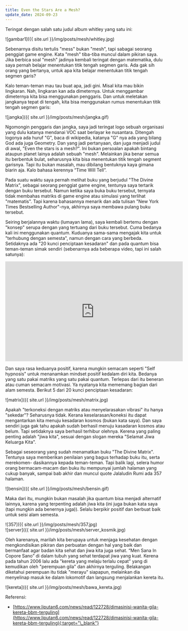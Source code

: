 ```yaml
---
title: Even the Stars Are a Mesh?
update_date: 2024-09-23
---
```


Teringat dengan salah satu judul album whitley yang satu ini:<!--more-->

![gambar1]({{ site.url }}/img/posts/mesh/whitley.jpg)

Sebenarnya disitu tertulis "mess" bukan "mesh", tapi sabagai seorang penggiat game engine. Kata "mesh" tiba-tiba muncul dalam pikiran saya. Jika berbica soal "mesh" jadinya kembali teringat dengan matematika, dulu saya pernah belajar menentukan titik tengah segmen garis. Ada gak sih orang yang bertanya, untuk apa kita belajar menentukan titik tengah segmen garis?

Kalo teman-teman mau tau buat apa, jadi gini. Misal kita mau bikin lingkaran. Nah, lingkaran kan ada dimeternya. Untuk menggambar dimeternya kita bisa menggunakan penggaris. Dan untuk meletakan jangkanya tepat di tengah, kita bisa menggunakan rumus menentukan titik tengah segmen garis:

![jangka]({{ site.url }}/img/posts/mesh/jangka.gif)

Ngomongin penggaris dan jangka, saya jadi teringat logo sebuah organisasi yang dulu katanya mendanai VOC saat berlayar ke nusantara. Ditengah logonya ada huruf "G", baca di wikipedia, katanya "G" nya ada yang bilang God ada juga Geometry. Dan yang jadi pertanyaan, dan juga menjadi judul di awal, "Even the stars is a mesh?". Ini bukan persoalan apakah bintang ataupun planet lainya adalah sebuah "mesh". Melainkan jika benar semua itu berbentuk bulat, seharusnya kita bisa menentukan titik tengah segment garisnya. Tapi itu bukan masalah, mau dibilang bentuknya kaya gimana biarin aja. Kalo bahasa kerennya “Time Will Tell”.

Pada suatu waktu saya pernah melihat buku yang berjudul "The Divine Matrix", sebagai seorang penggiat game engine, tentunya saya tertarik dengan buku tersebut. Namun ketika saya buka buku tersebut, ternyata tidak membahas matriks di game engine atau simulasi yang terlihat "matematis". Tapi karena bahasannya menarik dan ada tulisan "New York Times Bestselling Author"-nya, akhirnya saya membawa pulang buku tersebut. 

Seiring berjalannya waktu (lumayan lama), saya kembali bertemu dengan "konsep" serupa dengan yang tertuang dari buku tersebut. Cuma bedanya kali ini menggunakan quantum. Kuduanya sama-sama mengajak kita untuk "terhubung dengan semesta", namun dengan cara yang berbeda. Setidaknya ada "20 kunci penciptaan kesadaran" dan pada quantum bisa teman-teman simak sendiri (sebenarnya ada beberapa video, tapi ini salah satunya):

<iframe width="560" height="315" src="https://www.youtube.com/embed/LqhanLQBd50?si=QI2MbHZhyAXhS3I6" title="YouTube video player" frameborder="0" allow="accelerometer; autoplay; clipboard-write; encrypted-media; gyroscope; picture-in-picture; web-share" referrerpolicy="strict-origin-when-cross-origin" allowfullscreen></iframe>

Dan saya rasa keduanya positif, karena mungkin semacam seperti "Self hypnosis" untuk menanamkan mindset positif kedalam diri kita. Bedanya yang satu pakai matriks yang satu pakai quantum. Terlepas dari itu beneran atau cuman semacam motivasi. Ya nyatanya kita mememang bagian dari alam semesta. Berikut 5 dari 20 kunci penciptaan kesadaran:

![matrix]({{ site.url }}/img/posts/mesh/matrix.jpg)

Apakah "terkoneksi dengan matriks atau menyelarasakan vibrasi" itu hanya "sekedar"? Seharusnya tidak. Kerana keselarasan/koneksi itu dapat mengantarkan kita menuju kesadaran kosmos (bukan kata saya). Dan saya sendiri juga gak tahu apakah sudah berhasil menuju kasadaran kosmos atau belum. Tapi setidaknya saya berhasil terhibur olehnya. Kerena yang paling penting adalah "jiwa kita", sesuai dengan slogan mereka "Selamat Jiwa Keluarga Kita".

Sebagai seseorang yang sudah menamatkan buku "The Divine Matrix". Tentunya saya memberikan penilaian yang bagus terhadap buku itu, serta merekomen- dasikannya kepada teman-teman. Tapi balik lagi, selera humor orang bermacam-macam dan buku itu mempunyai jumlah halaman yang cukup banyak, sampai bab akhir dan muncul quote Jalaludin Rumi ada 357 halaman.

![bensin]({{ site.url }}/img/posts/mesh/bensin.gif)
 
Maka dari itu, mungkin bukan masalah jika quantum bisa menjadi alternatif lainnya, karena yang terpenting adalah jiwa kita (ini juga bukan kata saya (tapi mungkin ada benernya juga)). Selalu berpikir positif dan berbuat baik untuk seisi alam semesta.

![357]({{ site.url }}/img/posts/mesh/357.jpg)
<br>
![server]({{ site.url }}/img/posts/mesh/server_kosmik.jpg)

Oleh karenanya, marilah kita berupaya untuk menjaga kesehatan dengan mengkondisikan pikiran dan perbuatan dengan hal yang baik dan bermanfaat agar badan kita sehat dan jiwa kita juga sehat. “Men Sana In Copore Sano” di dalam tubuh yang sehat terdapat jiwa yang kuat. Kerena pada tahun 2006 lalu ada "kereta yang melaju terlalu cepat" yang di kemudikan oleh "perempuan gila" dan akhirnya terguling. Belakangan diketahui perempuan itu tidak "merayu" siapapun, melainkan dia menyelinap masuk ke dalam lokomotif dan langsung menjalankan kereta itu.

![kereta]({{ site.url }}/img/posts/mesh/bawa_kereta.jpg)

Referensi:

* [https://www.liputan6.com/news/read/122728/dimasinisi-wanita-gila-kereta-bbm-terguling](https://www.liputan6.com/news/read/122728/dimasinisi-wanita-gila-kereta-bbm-terguling){:target="\_blank"}
